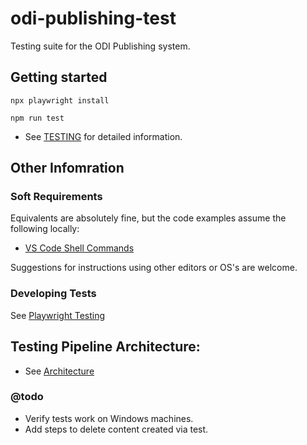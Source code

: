 # odi-publishing-test

Testing suite for the ODI Publishing system.

## Getting started

`npx playwright install`

`npm run test`

- See [TESTING](./documentation/TESTING.md) for detailed information.


## Other Infomration
### Soft Requirements

Equivalents are absolutely fine, but the code examples assume the following locally:

- [VS Code Shell Commands](https://code.visualstudio.com/docs/setup/mac#_launching-from-the-command-line)

Suggestions for instructions using other editors or OS's are welcome.

### Developing Tests

See [Playwright Testing](https://github.com/cagov/odi-engineering/blob/playwright-docs/playwright.md)

## Testing Pipeline Architecture:

- See [Architecture](./documentation/ARCHITECTURE.md)


### @todo

- Verify tests work on Windows machines.
- Add steps to delete content created via test.